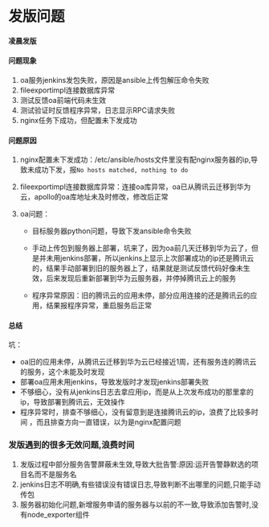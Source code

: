 # 发版问题

#### 凌晨发版

#### 问题现象

1. oa服务jenkins发包失败，原因是ansible上传包解压命令失败
2. fileexportimpl连接数据库异常
3. 测试反馈oa前端代码未生效
4. 测试验证时反馈程序异常，日志显示RPC请求失败
5. nginx任务下成功，但配置未下发成功

#### 问题原因

1. nginx配置未下发成功：/etc/ansible/hosts文件里没有配nginx服务器的ip,导致未成功下发，报`No hosts matched, nothing to do`

2. fileexportimpl连接数据库异常：连接oa库异常，oa已从腾讯云迁移到华为云，apollo的oa库地址未及时修改，修改后正常

3. oa问题：

   * 目标服务器python问题，导致下发ansible命令失败

   * 手动上传包到服务器上部署，坑来了，因为oa前几天迁移到华为云了，但是并未用jenkins部署，所以jenkins上显示上次部署成功的ip还是腾讯云的，结果手动部署到旧的服务器上了，结果就是测试反馈代码好像未生效，后来发现后重新部署到华为云服务器，并停掉腾讯云上的服务
   * 程序异常原因：旧的腾讯云的应用未停，部分应用连接的还是腾讯云的应用，结果报程序异常，重启服务后正常

#### 总结

坑：

* oa旧的应用未停，从腾讯云迁移到华为云已经接近1周，还有服务连的腾讯云的服务，这个未能及时发现
* 部署oa应用未用jenkins，导致发版时才发现jenkins部署失败
* 不够细心，没有从jenkins日志去拿应用ip，而是从上次发布成功的那里拿的ip，导致部署到腾讯云，无效操作
* 程序异常时，排查不够细心，没有留意到是连接腾讯云的ip，浪费了比较多时间 ，而且排查方向一直错误，以为是nginx配置问题





### 发版遇到的很多无效问题,浪费时间

1. 发版过程中部分服务告警屏蔽未生效,导致大批告警:原因:运开告警静默选的项目名而不是服务名
2. jenkins日志不明确,有些错误没有错误日志,导致判断不出哪里的问题,只能手动传包
3. 服务器初始化问题,新增服务申请的服务器与以前的不一致,导致添加告警时,没有node_exporter组件
